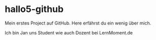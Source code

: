 # hallo5-github

Mein erstes Project auf GitHub. Here erfährst du ein wenig über mich.

Ich bin Jan uns Student wie auch Dozent bei LernMoment.de

